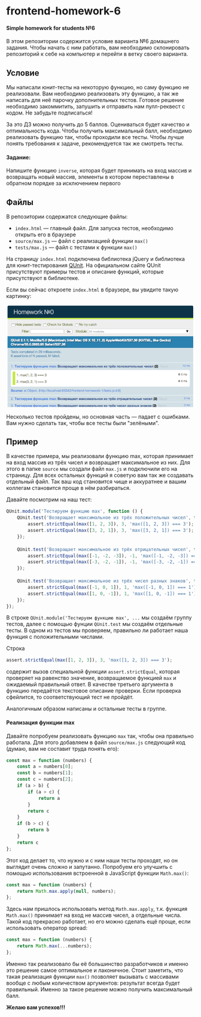 # frontend-homework-6
#### Simple homework for students №6

В этом репозитории содержится условие варианта №6 домашнего задания. Чтобы начать с ним работать, вам необходимо склонировать репозиторий к себе на компьютер и перейти в ветку своего варианта.


## Условие
Мы написали юнит-тесты на некоторую функцию, но саму функцию не реализовали. Вам необходимо реализовать эту функцию, а так же написать для неё парочку дополнительных тестов. Готовое решение необходимо закоммитить, запушить и отправить нам пулл-реквест с кодом. Не забудьте подписаться!

За это ДЗ можно получить до 5 баллов. Оцениваться будет качество и оптимальность кода. Чтобы получить максимальный балл, необходимо реализовать функцию так, чтобы проходили все тесты. Чтобы лучше понять требования к задаче, рекомендуется так же смотреть тесты.

#### Задание:

Напишите функцию `inverse`, которая будет принимать на вход массив и возвращать новый массив, элементы в котором переставлены в обратном порядке за исключением первого

## Файлы
В репозитории содержатся следующие файлы:

- `index.html` &mdash; главный файл. Для запуска тестов, необходимо открыть его в браузере
- `source/max.js` &mdash; файл с реализацией функции `max()`
- `tests/max.js` &mdash; файл с тестами к функции `max()`

На страницу `index.html` подключена библиотека jQuery и библиотека для юнит-тестирования [QUnit](https://qunitjs.com/). На официальном сайте QUnit присутствуют примеры тестов и описание функций, которые присутствуют в библиотеке.

Если вы сейчас откроете `index.html` в браузере, вы увидите такую картинку:

![screen.png](screen.png)

Несколько тестов пройдены, но основная часть &mdash; падает с ошибками. Вам нужно сделать так, чтобы все тесты были "зелёными".

## Пример
В качестве примера, мы реализовали функцию max, которая принимает на вход массив из трёх чисел и возвращает максимальное из них. Для этого в папке `source` мы создали файл `max.js` и подключили его на страницу. Для всех остальных функций я советую вам так же создавать отдельный файл. Так ваш код становится чище и аккуратнее и вашим коллегам становится проще в нём разбираться.

Давайте посмотрим на наш тест:
```javascript
QUnit.module('Тестируем функцию max', function () {
	QUnit.test('Возвращает максимальное из трёх положительных чисел', function (assert) {
		assert.strictEqual(max([1, 2, 3]), 3, 'max([1, 2, 3]) === 3');
		assert.strictEqual(max([3, 2, 1]), 3, 'max([3, 2, 1]) === 3');
	});

	QUnit.test('Возвращает максимальное из трёх отрицательных чисел', function (assert) {
		assert.strictEqual(max([-1, -2, -3]), -1, 'max([-1, -2, -3]) === -1');
		assert.strictEqual(max([-3, -2, -1]), -1, 'max([-3, -2, -1]) === -1');
	});

	QUnit.test('Возвращает максимальное из трёх чисел разных знаков', function (assert) {
		assert.strictEqual(max([-1, 0, 1]), 1, 'max([-1, 0, 1]) === 1');
		assert.strictEqual(max([1, 0, -1]), 1, 'max([1, 0, -1]) === 1');
	});
});
```

В строке `QUnit.module('Тестируем функцию max', ...` мы создаём группу тестов, далее с помощью фунции `QUnit.test` мы создаём отдельные тесты. В одном из тестов мы проверяем, правильно ли работает наша функция с положительными числами.

Строка
```javascript
assert.strictEqual(max([1, 2, 3]), 3, 'max([1, 2, 3]) === 3');
```

содержит вызов специальной функции `assert.strictEqual`, которая проверяет на равенство значение, возвращаемое функцией `max` и ожидаемый правильный ответ. В качестве третьего аргумента в функцию передаётся текстовое описание проверки. Если проверка сфейлится, то соответствующий тест не пройдёт.

Аналогичным образом написаны и остальные тесты в группе.

#### Реализация функции max
Давайте попробуем реализовать функцию `max` так, чтобы она правильно работала. Для этого добавляем в файл `source/max.js` следующий код (думаю, вам не составит труда понять его):

```javascript
const max = function (numbers) {
    const a = numbers[0];
    const b = numbers[1];
    const c = numbers[2];
	if (a > b) {
		if (a > c) {
			return a
		}
		return c
	}
	if (b > c) {
		return b
	}
	return c
};
```

Этот код делает то, что нужно и с ним наши тесты проходят, но он выглядит очень сложно и запутанно. Попробуем его улучшить с помощью использования встроенной в JavaScript функции `Math.max()`:

```javascript
const max = function (numbers) {
	return Math.max.apply(null, numbers);
};
```

Здесь нам пришлось использовать метод `Math.max.apply`, т.к. функция `Math.max()` принимает на вход не массив чисел, а отдельные числа. Такой код прекрасно работает, но его можно сделать ещё проще, если использовать оператор spread:

```javascript
const max = function (numbers) {
	return Math.max(...numbers);
};
```

Именно так реализовало бы её большинство разработчиков и именно это решение самое оптимальное и лаконичное. Стоит заметить, что такая реализация функции `max()` позволяет вызывать с массивами вообще с любым количеством аргументов: результат всегда будет правильный. Именно за такое решение можно получить максимальный балл.

__Желаю вам успехов!!!__
#
